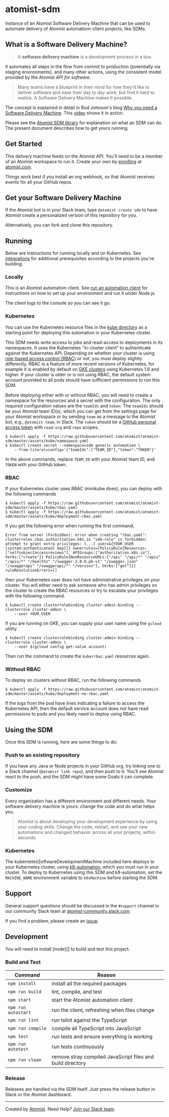 # atomist-sdm

Instance of an Atomist Software Delivery Machine that can be used to
automate delivery of Atomist automatiom-client projects, like SDMs.

## What is a Software Delivery Machine?

> A **software delivery machine** is a development process in a box.

It automates all steps in the flow from commit to production
(potentially via staging environments), and many other actions, using
the consistent model provided by the Atomist *API for software*.

> Many teams have a blueprint in their mind for how they'd like to
> deliver software and ease their day to day work, but find it hard to
> realize. A Software Delivery Machine makes it possible.

The concept is explained in detail in Rod Johnson's blog [Why you need
a Software Delivery
Machine](https://the-composition.com/why-you-need-a-software-delivery-machine-85e8399cdfc0). This
[video](https://vimeo.com/260496136) shows it in action.

Please see the [Atomist SDM
library](https://github.com/atomist/sdm) for explanation on
what an SDM can do. The present document describes how to get yours
running.

## Get Started

This delivery machine feeds on the Atomist API. You'll need to be a
member of an Atomist workspace to run it. <!-- TODO: reference auth
story --> Create your own by
[enrolling](https://github.com/atomist/welcome/blob/master/enroll.md)
at [atomist.com](https://atomist.com/).

Things work best if you install an org webhook, so that Atomist
receives events for all your GitHub repos.

## Get your Software Delivery Machine

If the Atomist bot is in your Slack team, type `@atomist create sdm`
to have Atomist create a personalized version of this repository for
you.

Alternatively, you can fork and clone this repository.

## Running

Below are instructions for running locally and on Kubernetes.  See
[integrations](#Integrations) for additional prerequisites according
to the projects you're building.

### Locally

This is an Atomist automation client. See [run an automation
client](https://github.com/atomist/welcome/blob/master/runClient.md)
for instructions on how to set up your environment and run it under
Node.js.

The client logs to the console so you can see it go.

### Kubernetes

You can use the Kubernetes resource files in the [kube
directory][kube] as a starting point for deploying this automation in
your Kubernetes cluster.

This SDM needs write access to jobs and read-access to deployments in
its namespaces.  It uses the Kubernetes "in-cluster client" to
authenticate against the Kubernetes API.  Depending on whether your
cluster is using [role-based access control (RBAC)][rbac] or not, you
must deploy slightly differently.  RBAC is a feature of more recent
versions of Kubernetes, for example it is enabled by default on [GKE
clusters][gke-rbac] using Kubernetes 1.6 and higher.  If your cluster
is older or is not using RBAC, the default system account provided to
all pods should have sufficient permissions to run this SDM.

Before deploying either with or without RBAC, you will need to create
a namespace for the resources and a secret with the configuration.
The only required configuration values are the `teamIds` and `token`.
The `teamIds` should be your Atomist team ID(s), which you can get
from the settings page for your Atomist workspace or by sending `team`
as a message to the Atomist bot, e.g., `@atomist team`, in Slack.  The
`token` should be a [GitHub personal access token][ghpat] with
`read:org` and `repo` scopes.

```console
$ kubectl apply -f https://raw.githubusercontent.com/atomist/atomist-sdm/master/assets/kube/namespace.yaml
$ kubectl create secret --namespace=sdm generic automation \
    --from-literal=config='{"teamIds":["TEAM_ID"],"token":"TOKEN"}'
```

In the above commands, replace `TEAM_ID` with your Atomist team ID,
and `TOKEN` with your GitHub token.

[kube]: ./assets/kube/ (Kubernetes Resources)
[rbac]: https://kubernetes.io/docs/admin/authorization/rbac/ (Kubernetes RBAC)
[gke-rbac]: https://cloud.google.com/kubernetes-engine/docs/how-to/role-based-access-control (GKE RBAC)
[ghpat]: https://github.com/settings/tokens (GitHub Personal Access Tokens)

### RBAC

If your Kubernetes cluster uses RBAC (minikube does), you can deploy with the
following commands

```console
$ kubectl apply -f https://raw.githubusercontent.com/atomist/atomist-sdm/master/assets/kube/rbac.yaml
$ kubectl apply -f https://raw.githubusercontent.com/atomist/atomist-sdm/master/assets/kube/deployment-rbac.yaml
```

If you get the following error when running the first command,

```
Error from server (Forbidden): error when creating "rbac.yaml": clusterroles.rbac.authorization.k8s.io "sdm-role" is forbidden: attempt to grant extra privileges: [...] user=&{YOUR_USER  [system:authenticated] map[]} ownerrules=[PolicyRule{Resources:["selfsubjectaccessreviews"], APIGroups:["authorization.k8s.io"], Verbs:["create"]} PolicyRule{NonResourceURLs:["/api" "/api/*" "/apis" "/apis/*" "/healthz" "/swagger-2.0.0.pb-v1" "/swagger.json" "/swaggerapi" "/swaggerapi/*" "/version"], Verbs:["get"]}] ruleResolutionErrors=[]
```

then your Kubernetes user does not have administrative privileges on
your cluster.  You will either need to ask someone who has admin
privileges on the cluster to create the RBAC resources or try to
escalate your privileges with the following command.

```console
$ kubectl create clusterrolebinding cluster-admin-binding --clusterrole cluster-admin \
    --user YOUR_USER
```

If you are running on GKE, you can supply your user name using the
`gcloud` utility.

```console
$ kubectl create clusterrolebinding cluster-admin-binding --clusterrole cluster-admin \
    --user $(gcloud config get-value account)
```

Then run the command to create the `kube/rbac.yaml` resources again.

### Without RBAC

To deploy on clusters without RBAC, run the following commands

```console
$ kubectl apply -f https://raw.githubusercontent.com/atomist/atomist-sdm/master/assets/kube/deployment-no-rbac.yaml
```

If the logs from the pod have lines indicating a failure to access the
Kubernetes API, then the default service account does not have read
permissions to pods and you likely need to deploy using RBAC.

## Using the SDM

Once this SDM is running, here are some things to do:

### Push to an existing repository

If you have any Java or Node projects in your GitHub org, try linking
one to a Slack channel (`@atomist link repo`), and then push to it.
You'll see Atomist react to the push, and the SDM might have some
Goals it can complete.

### Customize

Every organization has a different environment and different
needs. Your software delivery machine is yours: change the code and do
what helps you.

> Atomist is about developing your development experience by using
> your coding skills. Change the code, restart, and see your new
> automations and changed behavior across all your projects, within
> seconds.

### Kubernetes

The kubernetesSoftwareDevelopmentMachine included here deploys to your
Kubernetes cluster, using
[k8-automation](https://github.com/atomist/k8-automation), which you
must run in your cluster.  To deploy to Kubernetes using this SDM and
k8-automation, set the `MACHINE_NAME` environment variable to
`k8sMachine` before starting the SDM.

## Support

General support questions should be discussed in the `#support`
channel in our community Slack team
at [atomist-community.slack.com][slack].

If you find a problem, please create an [issue][].

[issue]: https://github.com/atomist/atomist-sdm/issues

## Development

You will need to install [node][] to build and test this project.

### Build and Test

Command | Reason
------- | ------
`npm install` | install all the required packages
`npm run build` | lint, compile, and test
`npm start` | start the Atomist automation client
`npm run autostart` | run the client, refreshing when files change
`npm run lint` | run tslint against the TypeScript
`npm run compile` | compile all TypeScript into JavaScript
`npm test` | run tests and ensure everything is working
`npm run autotest` | run tests continuously
`npm run clean` | remove stray compiled JavaScript files and build directory

### Release

Releases are handled via the SDM itself.  Just press the release
button in Slack or the Atomist dashboard.

---

Created by [Atomist][atomist].
Need Help?  [Join our Slack team][slack].

[atomist]: https://atomist.com/ (Atomist - How Teams Deliver Software)
[slack]: https://join.atomist.com/ (Atomist Community Slack)
